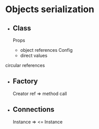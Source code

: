 # Objects serialization

- ## Class

  Props
  - object references
  Config
  - direct values

circular references

- ## Factory

  Creator ref => method call

- ## Connections
  Instance => <= Instance
